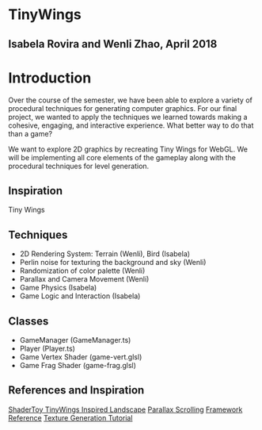 # TinyWings

Isabela Rovira and Wenli Zhao, April 2018
-------------------------

Introduction
======================

Over the course of the semester, we have been able to explore a variety of procedural techniques for generating computer graphics. For our final project, we wanted to apply the techniques we learned towards making a cohesive, engaging, and interactive experience. What better way to do that than a game?

We want to explore 2D graphics by recreating Tiny Wings for WebGL. We will be implementing all core elements of the gameplay along with the procedural techniques for level generation.


Inspiration
------------
Tiny Wings

Techniques
------------
* 2D Rendering System: Terrain (Wenli), Bird (Isabela) 
* Perlin noise for texturing the background and sky (Wenli)
* Randomization of color palette (Wenli)
* Parallax and Camera Movement (Wenli)
* Game Physics (Isabela)
* Game Logic and Interaction (Isabela) 

Classes 
--------------
* GameManager (GameManager.ts)
* Player (Player.ts)
* Game Vertex Shader (game-vert.glsl)
* Game Frag Shader (game-frag.glsl)

References and Inspiration
--------------

[ShaderToy TinyWings Inspired Landscape](https://www.shadertoy.com/view/lscGzB)
[Parallax Scrolling](https://gamedevelopment.tutsplus.com/tutorials/parallax-scrolling-a-simple-effective-way-to-add-depth-to-a-2d-game--cms-21510)
[Framework Reference](https://github.com/haqu/tiny-wings)
[Texture Generation Tutorial](https://www.raywenderlich.com/33266/how-to-create-dynamic-textures-with-ccrendertexture-in-cocos2d-2-x)
